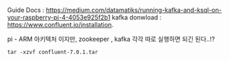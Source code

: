 


Guide Docs : https://medium.com/datamatiks/running-kafka-and-ksql-on-your-raspberry-pi-4-4053e925f2b1 
kafka donwload : https://www.confluent.io/installation. 

pi - ARM 아키텍처 이지만, zookeeper , kafka 각각 따로 실행하면 되긴 된다..!?  

```
tar -xzvf confluent-7.0.1.tar


```